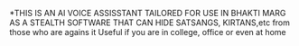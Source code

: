 *THIS IS AN AI VOICE ASSISSTANT TAILORED FOR USE IN BHAKTI MARG AS A STEALTH SOFTWARE THAT CAN HIDE SATSANGS, KIRTANS,etc from those who are agains it
Useful if you are in college, office or even at home
